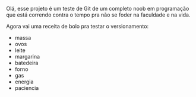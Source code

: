 Olá, esse projeto é um teste de Git de um completo noob em programação que está correndo contra o tempo pra não se foder na faculdade e na vida.

Agora vai uma receita de bolo pra testar o versionamento:
- massa
- ovos
- leite
- margarina
- batedeira
- forno
- gas
- energia
- paciencia